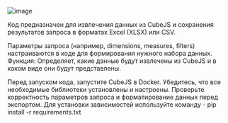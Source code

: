 ![image](https://github.com/user-attachments/assets/bc785ddf-c3d5-40b2-9cd8-7ba6c7909b89)


Код предназначен для извлечения данных из CubeJS и сохранения результатов запроса в форматах Excel (XLSX) или CSV.

Параметры запроса (например, dimensions, measures, filters) настраиваются в коде для формирования нужного набора данных.
Функция: Определяет, какие данные будут извлечены из CubeJS и в каком виде они будут представлены.

Перед запуском кода, запустите CubeJS в Docker. Убедитесь, что все необходимые библиотеки установлены и настроены.
Проверьте корректность параметров запроса и форматирование данных перед экспортом.
Для установки зависимостей используйте команду - pip install -r requirements.txt
